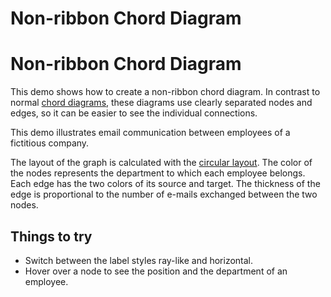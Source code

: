 <!--
 //////////////////////////////////////////////////////////////////////////////
 // @license
 // This file is part of yFiles for HTML 2.6.
 // Use is subject to license terms.
 //
 // Copyright (c) 2000-2023 by yWorks GmbH, Vor dem Kreuzberg 28,
 // 72070 Tuebingen, Germany. All rights reserved.
 //
 //////////////////////////////////////////////////////////////////////////////
-->
# Non-ribbon Chord Diagram

# Non-ribbon Chord Diagram

This demo shows how to create a non-ribbon chord diagram. In contrast to normal [chord diagrams](../chord-diagram/), these diagrams use clearly separated nodes and edges, so it can be easier to see the individual connections.

This demo illustrates email communication between employees of a fictitious company.

The layout of the graph is calculated with the [circular layout](https://docs.yworks.com/yfileshtml/#/dguide/circular_layout#circular_layout). The color of the nodes represents the department to which each employee belongs. Each edge has the two colors of its source and target. The thickness of the edge is proportional to the number of e-mails exchanged between the two nodes.

## Things to try

- Switch between the label styles ray-like and horizontal.
- Hover over a node to see the position and the department of an employee.
